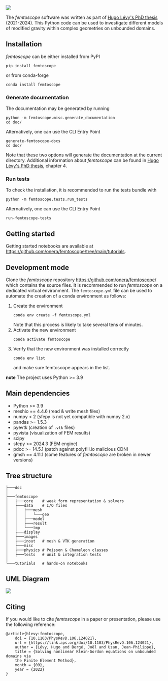 ![](femtoscope/images/logo.png)

The *femtoscope* software was written as part of [Hugo Lévy's PhD thesis](https://theses.hal.science/tel-04789073v1/document) (2021-2024). This Python code can be used to investigate different models of modified gravity within complex geometries on unbounded domains.

## Installation

*femtoscope* can be either installed from PyPI
```console
pip install femtoscope
```
or from conda-forge
```console
conda install femtoscope
```

### Generate documentation
The documentation may be generated by running
```console
python -m femtoscope.misc.generate_documentation
cd doc/
```
Alternatively, one can use the CLI Entry Point
```console
generate-femtoscope-docs
cd doc/
```
Note that these two options will generate the documentation at the current directory. Additional information about *femtoscope* can be found in [Hugo Lévy's PhD thesis](https://theses.hal.science/tel-04789073v1/document), chapter 4.

### Run tests

To check the installation, it is recommended to run the tests bundle with
```console
python -m femtoscope.tests.run_tests
```
Alternatively, one can use the CLI Entry Point
```console
run-femtoscope-tests
```

## Getting started

Getting started notebooks are available at https://github.com/onera/femtoscope/tree/main/tutorials.

## Development mode

Clone the *femtoscope* repository https://github.com/onera/femtoscope/ which contains the source files. It is recommended to run *femtoscope* on a dedicated virtual environment. The `femtoscope.yml` file can be used to automate the creation of a conda environment as follows:

1) Create the environment
	```console
	conda env create -f femtoscope.yml
	```
	Note that this process is likely to take several tens of minutes.
2) Activate the new environment
	```console
	conda activate femtoscope
	```
3) Verify that the new environment was installed correctly
	```console
    conda env list
	```
   and make sure femtoscope appears in the list.
   
**note**
The project uses Python >= 3.9

## Main dependencies

- Python >= 3.9
- meshio == 4.4.6 (read & write mesh files)
- numpy < 2 (sfepy is not yet compatible with numpy 2.x)
- pandas >= 1.5.3
- pyevtk (creation of `.vtk` files)
- pyvista (visualization of FEM results)
- scipy
- sfepy >= 2024.3 (FEM engine)
- pdoc >= 14.5.1 (patch against polyfill.io malicious CDN)
- gmsh == 4.11.1 (some features of *femtoscope* are broken in newer versions)
	
## Tree structure

```shell
├───doc
│
├───femtoscope
│   ├───core	# weak form representation & solvers
│   ├───data	# I/O files
│   │   ├───mesh
│   │   │   └───geo
│   │   ├───model
│   │   ├───result
│   │   └───tmp
│   ├───display
│   ├───images
│   ├───inout	# mesh & VTK generation
│   ├───misc
│   ├───physics	# Poisson & Chameleon classes
│   ├───tests	# unit & integration tests
│
└───tutorials	# hands-on notebooks
```

## UML Diagram

![](femtoscope/images/uml-femtoscope.svg)

## Citing

If you would like to cite *femtoscope* in a paper or presentation, please use the following reference:
```
@article{hlevy:femtoscope,
	doi = {10.1103/PhysRevD.106.124021},
	url = {https://link.aps.org/doi/10.1103/PhysRevD.106.124021},
	author = {Lévy, Hugo and Bergé, Joël and Uzan, Jean-Philippe},
	title = {Solving nonlinear Klein-Gordon equations on unbounded domains via
	the Finite Element Method},
	month = {09},
	year = {2022}
}
```